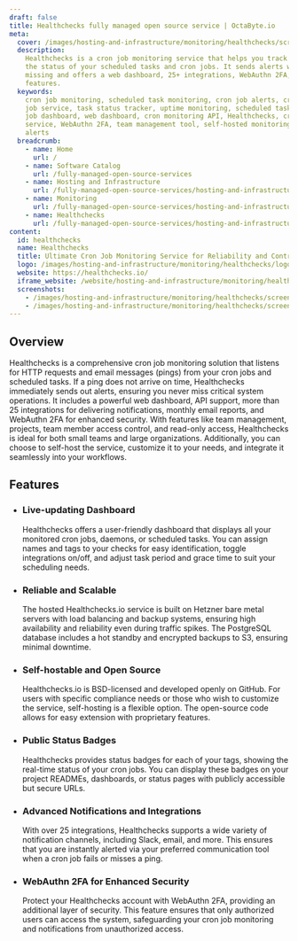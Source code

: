 ```yaml
---
draft: false
title: Healthchecks fully managed open source service | OctaByte.io
meta:
  cover: /images/hosting-and-infrastructure/monitoring/healthchecks/screenshot-1.jpg
  description:
    Healthchecks is a cron job monitoring service that helps you track
    the status of your scheduled tasks and cron jobs. It sends alerts when pings are
    missing and offers a web dashboard, 25+ integrations, WebAuthn 2FA, and team management
    features.
  keywords:
    cron job monitoring, scheduled task monitoring, cron job alerts, cron
    job service, task status tracker, uptime monitoring, scheduled task alerts, cron
    job dashboard, web dashboard, cron monitoring API, Healthchecks, cron job ping
    service, WebAuthn 2FA, team management tool, self-hosted monitoring, integration
    alerts
  breadcrumb:
    - name: Home
      url: /
    - name: Software Catalog
      url: /fully-managed-open-source-services
    - name: Hosting and Infrastructure
      url: /fully-managed-open-source-services/hosting-and-infrastructure
    - name: Monitoring
      url: /fully-managed-open-source-services/hosting-and-infrastructure/monitoring
    - name: Healthchecks
      url: /fully-managed-open-source-services/hosting-and-infrastructure/monitoring/healthchecks
content:
  id: healthchecks
  name: Healthchecks
  title: Ultimate Cron Job Monitoring Service for Reliability and Control
  logo: /images/hosting-and-infrastructure/monitoring/healthchecks/logo.png
  website: https://healthchecks.io/
  iframe_website: /website/hosting-and-infrastructure/monitoring/healthchecks
  screenshots:
    - /images/hosting-and-infrastructure/monitoring/healthchecks/screenshot-1.jpg
    - /images/hosting-and-infrastructure/monitoring/healthchecks/screenshot-2.jpg
---
```


## Overview

Healthchecks is a comprehensive cron job monitoring solution that listens for HTTP requests and email messages (pings) from your cron jobs and scheduled tasks. If a ping does not arrive on time, Healthchecks immediately sends out alerts, ensuring you never miss critical system operations. It includes a powerful web dashboard, API support, more than 25 integrations for delivering notifications, monthly email reports, and WebAuthn 2FA for enhanced security. With features like team management, projects, team member access control, and read-only access, Healthchecks is ideal for both small teams and large organizations. Additionally, you can choose to self-host the service, customize it to your needs, and integrate it seamlessly into your workflows.

## Features

- ### Live-updating Dashboard

  Healthchecks offers a user-friendly dashboard that displays all your monitored cron jobs, daemons, or scheduled tasks. You can assign names and tags to your checks for easy identification, toggle integrations on/off, and adjust task period and grace time to suit your scheduling needs.

- ### Reliable and Scalable

  The hosted Healthchecks.io service is built on Hetzner bare metal servers with load balancing and backup systems, ensuring high availability and reliability even during traffic spikes. The PostgreSQL database includes a hot standby and encrypted backups to S3, ensuring minimal downtime.

- ### Self-hostable and Open Source

  Healthchecks.io is BSD-licensed and developed openly on GitHub. For users with specific compliance needs or those who wish to customize the service, self-hosting is a flexible option. The open-source code allows for easy extension with proprietary features.

- ### Public Status Badges

  Healthchecks provides status badges for each of your tags, showing the real-time status of your cron jobs. You can display these badges on your project READMEs, dashboards, or status pages with publicly accessible but secure URLs.

- ### Advanced Notifications and Integrations

  With over 25 integrations, Healthchecks supports a wide variety of notification channels, including Slack, email, and more. This ensures that you are instantly alerted via your preferred communication tool when a cron job fails or misses a ping.

- ### WebAuthn 2FA for Enhanced Security

  Protect your Healthchecks account with WebAuthn 2FA, providing an additional layer of security. This feature ensures that only authorized users can access the system, safeguarding your cron job monitoring and notifications from unauthorized access.
